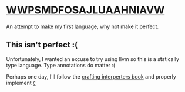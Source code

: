 # [WWPSMDFOSAJLUAAHNIAVW](https://github.com/TodePond/WhenWillProgrammersStopMakingDecisionsForOurSocietyAndJustLeaveUsAloneAlsoHackerNewsIsAVileWebsite)

An attempt to make my first language, why not make it perfect.


## This isn't perfect :(
Unfortunately, I wanted an excuse to try using llvm so this is a statically type language. Type annotations do matter :(

Perhaps one day, I'll follow the [crafting interperters book](https://www.craftinginterpreters.com/) and properly implement [`C`](https://github.com/TodePond/C)
